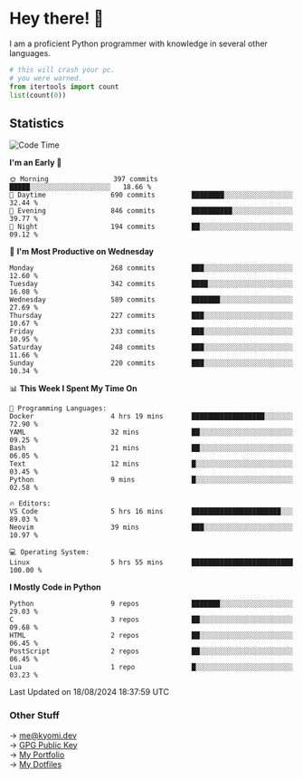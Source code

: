 # Hey there! 👋

I am a proficient Python programmer with knowledge in several other languages.

```py
# this will crash your pc.
# you were warned.
from itertools import count
list(count(0))
```

## Statistics
<!--START_SECTION:waka-->
![Code Time](http://img.shields.io/badge/Code%20Time-1%2C523%20hrs%206%20mins-blue)

**I'm an Early 🐤** 

```text
🌞 Morning                397 commits         █████░░░░░░░░░░░░░░░░░░░░   18.66 % 
🌆 Daytime                690 commits         ████████░░░░░░░░░░░░░░░░░   32.44 % 
🌃 Evening                846 commits         ██████████░░░░░░░░░░░░░░░   39.77 % 
🌙 Night                  194 commits         ██░░░░░░░░░░░░░░░░░░░░░░░   09.12 % 
```
📅 **I'm Most Productive on Wednesday** 

```text
Monday                   268 commits         ███░░░░░░░░░░░░░░░░░░░░░░   12.60 % 
Tuesday                  342 commits         ████░░░░░░░░░░░░░░░░░░░░░   16.08 % 
Wednesday                589 commits         ███████░░░░░░░░░░░░░░░░░░   27.69 % 
Thursday                 227 commits         ███░░░░░░░░░░░░░░░░░░░░░░   10.67 % 
Friday                   233 commits         ███░░░░░░░░░░░░░░░░░░░░░░   10.95 % 
Saturday                 248 commits         ███░░░░░░░░░░░░░░░░░░░░░░   11.66 % 
Sunday                   220 commits         ███░░░░░░░░░░░░░░░░░░░░░░   10.34 % 
```


📊 **This Week I Spent My Time On** 

```text
💬 Programming Languages: 
Docker                   4 hrs 19 mins       ██████████████████░░░░░░░   72.90 % 
YAML                     32 mins             ██░░░░░░░░░░░░░░░░░░░░░░░   09.25 % 
Bash                     21 mins             ██░░░░░░░░░░░░░░░░░░░░░░░   06.05 % 
Text                     12 mins             █░░░░░░░░░░░░░░░░░░░░░░░░   03.45 % 
Python                   9 mins              █░░░░░░░░░░░░░░░░░░░░░░░░   02.58 % 

🔥 Editors: 
VS Code                  5 hrs 16 mins       ██████████████████████░░░   89.03 % 
Neovim                   39 mins             ███░░░░░░░░░░░░░░░░░░░░░░   10.97 % 

💻 Operating System: 
Linux                    5 hrs 55 mins       █████████████████████████   100.00 % 
```

**I Mostly Code in Python** 

```text
Python                   9 repos             ███████░░░░░░░░░░░░░░░░░░   29.03 % 
C                        3 repos             ██░░░░░░░░░░░░░░░░░░░░░░░   09.68 % 
HTML                     2 repos             ██░░░░░░░░░░░░░░░░░░░░░░░   06.45 % 
PostScript               2 repos             ██░░░░░░░░░░░░░░░░░░░░░░░   06.45 % 
Lua                      1 repo              █░░░░░░░░░░░░░░░░░░░░░░░░   03.23 % 
```




 Last Updated on 18/08/2024 18:37:59 UTC
<!--END_SECTION:waka-->

### Other Stuff

→ [me@kyomi.dev](mailto:me@kyomi.dev)\
→ [GPG Public Key](https://github.com/bitterteriyaki.gpg)\
→ [My Portfolio](https://kyomi.dev)\
→ [My Dotfiles](https://github.com/bitterteriyaki/dotfiles)
